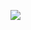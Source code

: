  ![](http://github-profile-summary-cards.vercel.app/api/cards/profile-details?username=meanindra&theme=github_dark) 
